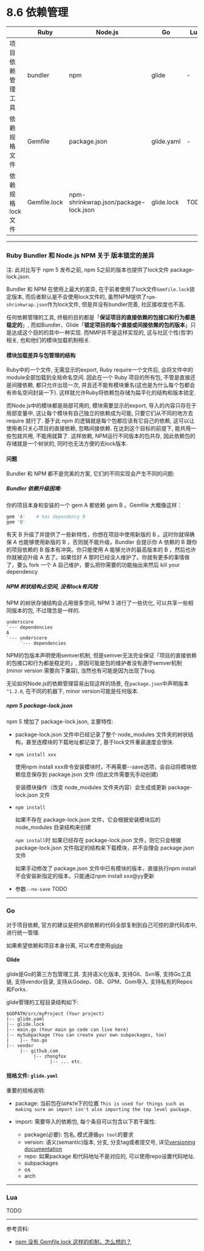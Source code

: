 # 8.6 依赖管理

|                  | Ruby         | Node.js                               | Go         | Lua  |
|------------------|--------------|---------------------------------------|------------|------|
| 项目依赖管理工具 | bundler      | npm                                   | glide      | -    |
| 依赖规格文件     | Gemfile      | package.json                          | glide.yaml | -    |
| 依赖规格lock文件 | Gemfile.lock | npm-shrinkwrap.json/package-lock.json | glide.lock | TODO |

---

### Ruby Bundler 和 Node.js NPM 关于 版本锁定的差异

注: 此对比写于 npm 5 发布之前, npm 5之前的版本也提供了lock文件 package-lock.json.

Bundler 和 NPM 在使用上最大的差异, 在于前者使用了lock文件`Gemfile.lock`锁定版本, 而后者默认是不会使用lock文件的, 虽然NPM提供了`npm-shrinkwrap.json`作为lock文件, 但是并没有bundler完善, 社区接收度也不高.

任何依赖管理的工具, 终极的目的都是「**保证项目的直接依赖的包接口和行为都是稳定的**」, 而如Bundler、Glide「**锁定项目的每个直接或间接依赖的包的版本**」只是达成这个目的的其中一种实现. 而NMP并不是这样实现的, 这与社区个性(哲学)相关, 也和他们的模块加载机制相关.

#### 模块加载差异与包管理的结构

Ruby中的一个文件, 无需显示的export, Ruby require一个文件后, 会将文件中的module全部加载到全局命名空间. 因此在一个 Ruby 项目的所有包, 不管是直接还是间接依赖, 都只允许出现一次, 并且还不能有模块重名(这也是为什么每个包都会有命名空间封装一下). 这样就允许Ruby将依赖包存储为扁平化的结构和版本锁定.

而Node.js中的模块都是局部可用的, 模块需要显示的export, 导入的内容只存在于局部变量中, 这让每个模块有自己独立的依赖成为可能, 只要它们从不同的地方去 require 就行了. 基于此 npm 的逻辑就是每个包都应该有它自己的依赖, 这可以让使用者只关心项目的直接依赖, 忽略间接依赖. 在达到这个目标的前提下, 能共用一些包就共用, 不能用就算了. 这样依赖, NPM运行不同版本的包共存, 因此依赖包的存储就是一个树状的, 同时也无法方便的去lock版本.

#### 问题

Bundler 和 NPM 都不是完美的方案, 它们的不同实现会产生不同的问题:

##### Bundler 依赖升级困难:

你的项目本身和安装的一个 gem A 都依赖 gem B 。Gemfile 大概像这样：

```ruby
gem 'A'    # has dependency B
gem 'B'
```

有天 B 升级了并提供了一些新特性，你想在项目中使用新版的 B 。这时你就得确保 A 也能够使用新版的 B ，否则就不能升级，Bundler 会提示你 A 依赖的 B 跟你的项目依赖的 B 版本有冲突。你只能使用 A 能够允许的最高版本的 B ，然后也许你就被迫升级 A 去了。如果恰好 A 那时已经没人维护了。你就有更多的事情做了，要么 fork 一个 A 自己维护，要么把你需要的功能抽出来然后 kill your dependency

##### NPM 树状结构占空间, 没有lock有风险

NPM 的树状存储结构会占用很多空间, NPM 3 进行了一些优化, 可以共享一些相同版本的包, 不过理念是一样的.

```
underscore
`--- dependencies
A
`--- underscore
     `--- dependencies
```

NPM的包版本声明使用semver机制, 但是semver无法完全保证「项目的直接依赖的包接口和行为都是稳定的」, 原因可能是包的维护者没有遵守semver机制(minor version 需要向下兼容), 当然也有可能是因为出现了bug.

无论如何Node.js的依赖管理容易出现这样的场景, 在`package.json`中声明版本`^1.2.0`, 在不同的机器下, minor version可能是任何版本.

##### npm 5 package-lock.json

npm 5 增加了 package-lock.json, 主要特性:

* package-lock.json 文件中已经记录了整个 node_modules 文件夹的树状结构，甚至连模块的下载地址都记录了, 基于lock文件重装速度会很快.

* `npm install xxx`

  使用npm install xxx命令安装模块时，不再需要--save选项，会自动将模块依赖信息保存到 package.json 文件 (但此文件需要先手动创建)

  安装模块操作（改变 node_modules 文件夹内容）会生成或更新 package-lock.json 文件

* `npm install`

  如果不存在 package-lock.json 文件，它会根据安装模块后的 node_modules 目录结构来创建

  `npm install`时 如果已经存在 package-lock.json 文件，则它只会根据 package-lock.json 文件指定的结构来下载模块，并不会理会 package.json 文件

  如果手动修改了 package.json 文件中已有模块的版本，直接执行npm install不会安装新指定的版本，只能通过npm install xxx@yy更新

* 参数`--no-save` TODO

---

### Go

对于项目依赖, 官方的建议是把外部依赖的代码全部复制到自己可控的源代码库中, 进行统一管理.

如果希望依赖和项目本身分离, 可以考虑使用[glide](https://glide.sh/)

#### Glide

glide是Go的第三方包管理工具. 支持语义化版本, 支持Git、Svn等, 支持Go工具链, 支持vendor目录, 支持从Godep、GB、GPM、Gom导入. 支持私有的Repos和Forks.

glide管理的工程目录结构如下:

```
$GOPATH/src/myProject (Your project)
|-- glide.yaml
|-- glide.lock
|-- main.go (Your main go code can live here)
|-- mySubpackage (You can create your own subpackages, too)
|    |-- foo.go
|-- vendor
     |-- github.com
          |-- zhongfox
                |-- ... etc.
```

#### 规格文件: `glide.yaml`

重要的规格说明:

* package: 当前包在`GOPATH`下的位置 `This is used for things such as making sure an import isn't also importing the top level package.`

* import: 需要导入的依赖包, 每个条目可以包含以下若干属性:

  * package(必要): 包名, 模式遵循`go tool`的要求
  * version: 语义(semantic)版本, 分支, 分支tag或者提交号, 详见[versioning documentation](https://glide.readthedocs.io/en/latest/versions/)
  * repo: 如果package 和代码地址不是对应的, 可以使用repo设置代码地址.
  * subpackages <!--一直没搞懂用途-->
  * os
  * arch

---

### Lua

TODO

---

参考资料:

* [npm 没有 Gemfile.lock 这样的机制，怎么想的？](https://ruby-china.org/topics/29777#reply10)
